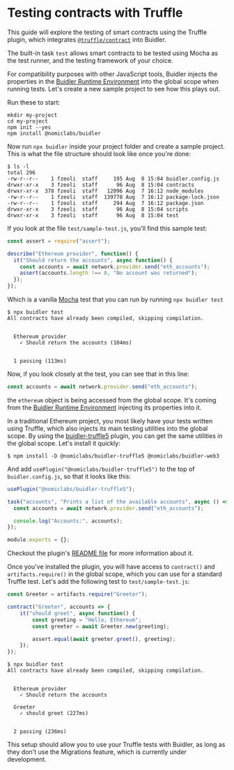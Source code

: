 # Testing contracts with Truffle

This guide will explore the testing of smart contracts using the Truffle plugin, which integrates [`@truffle/contract`](https://www.npmjs.com/package/@truffle/contract) into Buidler.

The built-in task `test` allows smart contracts to be tested using Mocha as the test runner, and the testing framework of your choice.

For compatibility purposes with other JavaScript tools, Buidler injects the properties in the [Buidler Runtime Environment] into the global scope when running tests. Let's create a new sample project to see how this plays out.

Run these to start:
```
mkdir my-project
cd my-project
npm init --yes
npm install @nomiclabs/buidler
```

Now run `npx buidler` inside your project folder and create a sample project. This is what the file structure should look like once you're done:

```
$ ls -l
total 296
-rw-r--r--    1 fzeoli  staff     195 Aug  8 15:04 buidler.config.js
drwxr-xr-x    3 fzeoli  staff      96 Aug  8 15:04 contracts
drwxr-xr-x  378 fzeoli  staff   12096 Aug  7 16:12 node_modules
-rw-r--r--    1 fzeoli  staff  139778 Aug  7 16:12 package-lock.json
-rw-r--r--    1 fzeoli  staff     294 Aug  7 16:12 package.json
drwxr-xr-x    3 fzeoli  staff      96 Aug  8 15:04 scripts
drwxr-xr-x    3 fzeoli  staff      96 Aug  8 15:04 test
```

If you look at the file `test/sample-test.js`, you'll find this sample test:

```js
const assert = require("assert");

describe("Ethereum provider", function() {
  it("Should return the accounts", async function() {
    const accounts = await network.provider.send("eth_accounts");
    assert(accounts.length !== 0, "No account was returned");
  });
});
```

Which is a vanilla [Mocha](https://mochajs.org/) test that you can run by running `npx buidler test`
```
$ npx buidler test
All contracts have already been compiled, skipping compilation.


  Ethereum provider
    ✓ Should return the accounts (104ms)


  1 passing (113ms)
```

Now, if you look closely at the test, you can see that in this line:
```js
const accounts = await network.provider.send("eth_accounts");
```

the `ethereum` object is being accessed from the global scope. It's coming from the [Buidler Runtime Environment] injecting its properties into it. 

In a traditional Ethereum project, you most likely have your tests written using Truffle, which also injects its main testing utilities into the global scope. By using the [buidler-truffle5](https://github.com/nomiclabs/buidler/tree/master/packages/buidler-truffle5) plugin, you can get the same utilities in the global scope. Let's install it quickly:
```
$ npm install -D @nomiclabs/buidler-truffle5 @nomiclabs/buidler-web3
```
And add `usePlugin("@nomiclabs/buidler-truffle5")` to the top of `buidler.config.js`, so that it looks like this:

```js
usePlugin("@nomiclabs/buidler-truffle5");

task("accounts", "Prints a list of the available accounts", async () => {
  const accounts = await network.provider.send("eth_accounts");

  console.log("Accounts:", accounts);
});

module.exports = {};
```

Checkout the plugin's [README file](https://github.com/nomiclabs/buidler/tree/master/packages/buidler-truffle5) for more information about it.

Once you've installed the plugin, you will have access to `contract()` and `artifacts.require()` in the global scope, which you can use for a standard Truffle test. Let's add the following test to `test/sample-test.js`:

```js
const Greeter = artifacts.require("Greeter");

contract("Greeter", accounts => {
    it("should greet", async function() {
        const greeting = "Hello, Ethereum";
        const greeter = await Greeter.new(greeting);

        assert.equal(await greeter.greet(), greeting);
    });
});
```

```
$ npx buidler test
All contracts have already been compiled, skipping compilation.


  Ethereum provider
    ✓ Should return the accounts

  Greeter
    ✓ should greet (227ms)


  2 passing (236ms)
```

This setup should allow you to use your Truffle tests with Buidler, as long as they don't use the Migrations feature, which is currently under development.

[Buidler Runtime Environment]: /documentation/#buidler-runtime-environment-bre
